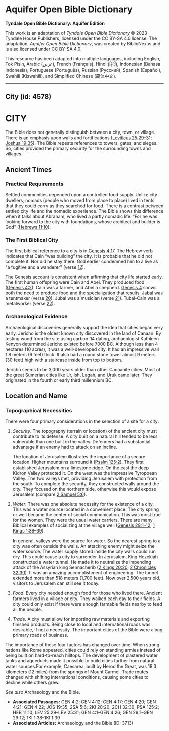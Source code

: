 # Aquifer Open Bible Dictionary

**Tyndale Open Bible Dictionary: Aquifer Edition**

This work is an adaptation of *Tyndale Open Bible Dictionary* © 2023 Tyndale House Publishers, licensed under the CC BY\-SA 4\.0 license. The adaptation, *Aquifer Open Bible Dictionary*, was created by BiblioNexus and is also licensed under CC BY\-SA 4\.0\.

This resource has been adapted into multiple languages, including English, Tok Pisin, Arabic (عربي), French (Français), Hindi (हिंदी), Indonesian (Bahasa Indonesia), Portuguese (Português), Russian (Русский), Spanish (Español), Swahili (Kiswahili), and Simplified Chinese (简体中文).



--------------------------------

## City (id: 4578)

CITY
====

The Bible does not generally distinguish between a city, town, or village. There is an emphasis upon walls and fortifications ([Leviticus 25:29–31](https://ref.ly/Lev25:29-Lev25:31); [Joshua 19:35](https://ref.ly/Josh19:35)). The Bible repeats references to towers, gates, and sieges. So, cities provided the primary security for the surrounding towns and villages.

Ancient Times
-------------

### Practical Requirements

Settled communities depended upon a controlled food supply. Unlike city dwellers, nomads (people who moved from place to place) lived in tents that they could carry as they searched for food. There is a contrast between settled city life and the nomadic experience. The Bible shows this difference when it talks about Abraham, who lived a partly nomadic life: “For he was looking forward to the city with foundations, whose architect and builder is God” ([Hebrews 11:10](https://ref.ly/Heb11:10)).

### The First Biblical City

The first biblical reference to a city is in [Genesis 4:17](https://ref.ly/Gen4:17). The Hebrew verb indicates that Cain “was building” the city. It is probable that he did not complete it. Nor did he stay there. God earlier condemned him to a live as "a fugitive and a wanderer" (verse [12](https://ref.ly/Gen4:12)).

The Genesis account is consistent when affirming that city life started early. The first human offspring were Cain and Abel. They produced food ([Genesis 4:2](https://ref.ly/Gen4:2)). Cain was a farmer, and Abel a shepherd. [Genesis 4](https://ref.ly/Gen4:1-Gen4:26) shows both the need to produce food and the specialization that results. Jabal was a tentmaker (verse [20](https://ref.ly/Gen4:20)). Jubal was a musician (verse [21](https://ref.ly/Gen4:21)). Tubal\-Cain was a metalworker (verse [22](https://ref.ly/Gen4:22)).

### Archaeological Evidence

Archaeological discoveries generally support the idea that cities began very early. Jericho is the oldest known city discovered in the land of Canaan. By testing wood from the site using carbon\-14 dating, archaeologist Kathleen Kenyon determined Jericho existed before 7000 BC. Although less than 4 hectares (10 acres), it was a well\-developed city. It had an impressive wall 1\.8 meters (6 feet) thick. It also had a round stone tower almost 9 meters (30 feet) high with a staircase inside from top to bottom.

Jericho seems to be 3,000 years older than other Canaanite cities. Most of the great Sumerian cities like Ur, Ish, Lagah, and Uruk came later. They originated in the fourth or early third millennium BC.

Location and Name
-----------------

### Topographical Necessities

There were four primary considerations in the selection of a site for a city:

1. *Security*. The topography (terrain or location) of the ancient city must contribute to its defense. A city built on a natural hill tended to be less vulnerable than one built in the valley. Defenders had a substantial advantage if an enemy had to attack on an incline.

    The location of Jerusalem illustrates the importance of a secure location. Higher mountains surround it ([Psalm 125:2](https://ref.ly/Ps125:2)). They first established Jerusalem on a limestone ridge. On the east the deep Kidron Valley protected it. On the west was the impressive Tyropoean Valley. The two valleys met, providing Jerusalem with protection from the south. To complete the security, they constructed walls around the city. They focused on the northern side, otherwise this would expose Jerusalem (compare [2 Samuel 5:6](https://ref.ly/2Sam5:6)).

2. *Water*. There was one absolute necessity for the existence of a city. This was a water source located in a convenient place. The city spring or well became the center of social communication. This was most true for the women. They were the usual water carriers. There are many Biblical examples of socializing at the village well ([Genesis 29:1–12](https://ref.ly/Gen29:1-Gen29:12); [1 Kings 1:38–39](https://ref.ly/1Kgs1:38-1Kgs1:39)).

    In general, valleys were the source for water. So the nearest spring to a city was often outside the walls. An attacking enemy might seize the water source. The water supply stored inside the city walls could run dry. This could cause a city to surrender. In Jerusalem, King Hezekiah constructed a water tunnel. He made it to neutralize the impending attack of the Assyrian king Sennacherib ([2 Kings 20:20](https://ref.ly/2Kgs20:20); [2 Chronicles 32:30](https://ref.ly/2Chr32:30)). It was an amazing accomplishment of engineering. The tunnel extended more than 518 meters (1,700 feet). Now over 2,500 years old, visitors to Jerusalem can still see it today.

3. *Food*. Every city needed enough food for those who lived there. Ancient farmers lived in a village or city. They walked each day to their fields. A city could only exist if there were enough farmable fields nearby to feed all the people.
4. *Trade.* A city must allow for importing raw materials and exporting finished products. Being close to local and international roads was desirable, if not a necessity. The important cities of the Bible were along primary roads of business.

The importance of these four factors has changed over time. When strong nations like Rome appeared, cities could rely on standing armies instead of being built on hard\-to\-reach hilltops. The development of plastered water tanks and aqueducts made it possible to build cities farther from natural water sources.For example, Caesarea, built by Herod the Great, was 19\.3 kilometers (12 miles) from the springs of Mount Carmel. Trade routes changed with shifting international conditions, causing some cities to decline while others grew.

*See also* Archaeology and the Bible.

* **Associated Passages:** GEN 4:2; GEN 4:12; GEN 4:17; GEN 4:20; GEN 4:21; GEN 4:22; JOS 19:35; 2SA 5:6; 2KI 20:20; 2CH 32:30; PSA 125:2; HEB 11:10; LEV 25:29–LEV 25:31; GEN 4:1–GEN 4:26; GEN 29:1–GEN 29:12; 1KI 1:38–1KI 1:39
* **Associated Articles:** Archaeology and the Bible (ID: 3713)

